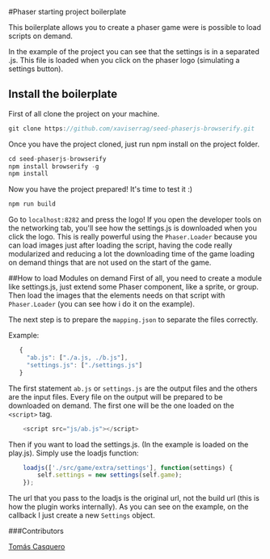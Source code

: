 #Phaser starting project boilerplate

This boilerplate allows you to create a phaser game were is possible to load scripts on demand.

In the example of the project you can see that the settings is in a separated .js. This file is loaded
when you click on the phaser logo (simulating a settings button).

## Install the boilerplate

First of all clone the project on your machine.

```javascript
git clone https://github.com/xaviserrag/seed-phaserjs-browserify.git
```

Once you have the project cloned, just run npm install on the project folder.

```javascript
cd seed-phaserjs-browserify
npm install browserify -g
npm install 
```

Now you have the project prepared! It's time to test it :)

```javascript
npm run build
```

Go to `localhost:8282` and press the logo! If you open the developer tools on the networking tab, you'll see how the
settings.js is downloaded when you click the logo. This is really powerful using the `Phaser.Loader` because you can load
images just after loading the script, having the code really modularized and reducing a lot the downloading time of the game
loading on demand things that are not used on the start of the game.


##How to load Modules on demand
First of all, you need to create a module like settings.js, just extend some Phaser component, like a sprite, or group.
Then load the images that the elements needs on that script with `Phaser.Loader` (you can see how i do it on the example).

The next step is to prepare the `mapping.json` to separate the files correctly.

Example:
```javascript
   {
     "ab.js": ["./a.js, ./b.js"],
     "settings.js": ["./settings.js"]
   }
```

The first statement `ab.js` or `settings.js` are the output files and the others are the input files. Every file on the output
will be prepared to be downloaded on demand. The first one will be the one loaded on the `<script>` tag.

```javascript
    <script src="js/ab.js"></script>
```

Then if you want to load the settings.js. (In the example is loaded on the play.js). Simply use the loadjs function:

```javascript
    loadjs(['./src/game/extra/settings'], function(settings) {
        self.settings = new settings(self.game);
    });
```

The url that you  pass to the loadjs is the original  url, not the build url  (this is how the plugin works internally).
As you can see on the example, on the callback I  just create a new `Settings` object.


###Contributors

[Tomás Casquero](https://github.com/tomcask)


